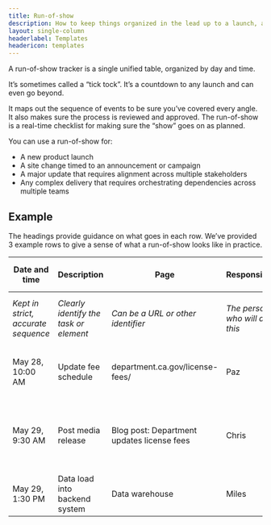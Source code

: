 ```yaml
---
title: Run-of-show
description: How to keep things organized in the lead up to a launch, announcement, or update
layout: single-column
headerlabel: Templates
headericon: templates
---
```


<p class="text-lead">A run-of-show tracker is a single unified table, organized by day and time.</p>

It’s sometimes called a “tick tock”. It’s a countdown to any launch and can even go beyond.

It maps out the sequence of events to be sure you’ve covered every angle. It also makes sure the process is reviewed and approved. The run-of-show is a real-time checklist for making sure the “show” goes on as planned.

You can use a run-of-show for:

* A new product launch
* A site change timed to an announcement or campaign
* A major update that requires alignment across multiple stakeholders
* Any complex delivery that requires orchestrating dependencies across multiple teams

## Example

The headings provide guidance on what goes in each row. We’ve provided 3 example rows to give a sense of what a run-of-show looks like in practice.

<div class="runofshow-table">

| **Date and time** | **Description** | **Page** | **Responsible** | **Approver** | **Notes and questions** | **Status** |
| ----- | ----- | ----- | ----- | ----- | ----- | ----- |
| *Kept in strict, accurate sequence* | *Clearly identify the task or element* | *Can be a URL or other identifier* | *The person who will do this* | *The person who has final approval* | *As needed* | *Varies with project* |
| May 28, 10:00 AM | Update fee schedule | department.ca.gov/license-fees/ | Paz | Abida | Double check before final publishing | Done |
| May 29, 9:30 AM | Post media release | Blog post: Department updates license fees | Chris | Huyhn | Make sure Comms sees staged version first | In staging |
| May 29, 1:30 PM | Data load into backend system | Data warehouse | Miles | Elena |  | In progress |

</div>